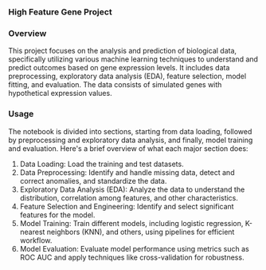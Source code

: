 ### High Feature Gene Project 
 
### Overview 
This project focuses on the analysis and prediction of biological data, specifically utilizing various machine learning techniques to understand and predict outcomes based on gene expression levels. It includes data preprocessing, exploratory data analysis (EDA), feature selection, model fitting, and evaluation. 
The data consists of simulated genes with hypothetical expression values.

### Usage
The notebook is divided into sections, starting from data loading, followed by preprocessing and exploratory data analysis, and finally, model training and evaluation. Here's a brief overview of what each major section does: 
 
1. Data Loading: Load the training and test datasets. 
2. Data Preprocessing: Identify and handle missing data, detect and correct anomalies, and standardize the data. 
3. Exploratory Data Analysis (EDA): Analyze the data to understand the distribution, correlation among features, and other characteristics. 
4. Feature Selection and Engineering: Identify and select significant features for the model. 
5. Model Training: Train different models, including logistic regression, K-nearest neighbors (KNN), and others, using pipelines for efficient workflow. 
6. Model Evaluation: Evaluate model performance using metrics such as ROC AUC and apply techniques like cross-validation for robustness. 
